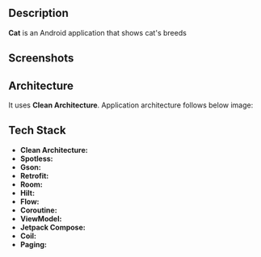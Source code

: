 ## Description
**Cat** is an Android application that shows cat's breeds

## Screenshots

## Architecture
It uses **Clean Architecture**. Application architecture follows below image:

## Tech Stack

- **Clean Architecture:**
- **Spotless:**
- **Gson:**
- **Retrofit:**
- **Room:**
- **Hilt:**
- **Flow:**
- **Coroutine:**
- **ViewModel:**
- **Jetpack Compose:**
- **Coil:**
- **Paging:**
